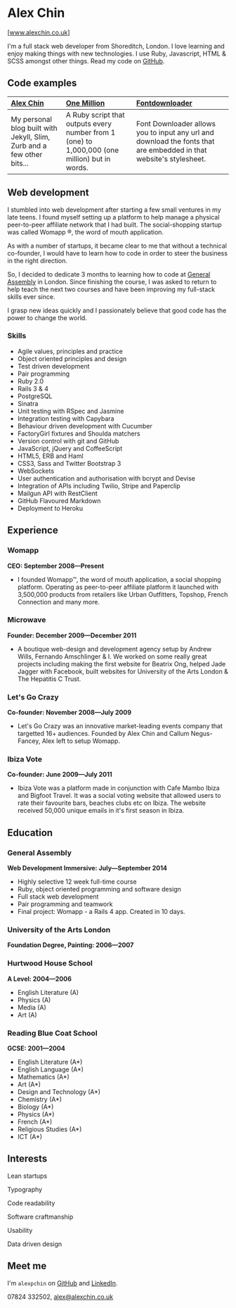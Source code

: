 Alex Chin
=========
[www.alexchin.co.uk]

I'm a full stack web developer from Shoreditch, London.
I love learning and enjoy making things with new technologies. I use Ruby, Javascript, HTML & SCSS amongst other things. 
Read my code on [GitHub].

Code examples
-------------

| [Alex Chin] | [One Million] | [Fontdownloader] |
|:--------------- |:-------- |:--------- |
| My personal blog built with Jekyll, Slim, Zurb and a few other bits...| A Ruby script that outputs every number from 1 (one) to 1,000,000 (one million) but in words. | Font Downloader allows you to input any url and download the fonts that are embedded in that website's stylesheet.|


Web development
---------------

I stumbled into web development after starting a few small ventures in my late teens. I found myself setting up a platform to help manage a physical peer-to-peer affiliate network that I had built. The social-shopping startup was called Womapp &reg;, the word of mouth application. 

As with a number of startups, it became clear to me that without a technical co-founder, I would have to learn how to code in order to steer the business in the right direction.

So, I decided to dedicate 3 months to learning how to code at [General Assembly] in London. Since finishing the course, I was asked to return to help teach the next two courses and have been improving my full-stack skills ever since. 

I grasp new ideas quickly and I passionately believe that good code has the power to change the world. 

### Skills

  - Agile values, principles and practice
  - Object­ oriented principles and design
  - Test­ driven development
  - Pair programming
  - Ruby 2.0
  - Rails 3 & 4
  - PostgreSQL
  - Sinatra
  - Unit testing with RSpec and Jasmine
  - Integration testing with Capybara
  - Behaviour driven development with Cucumber
  - FactoryGirl fixtures and Shoulda matchers
  - Version control with git and GitHub
  - JavaScript, jQuery and CoffeeScript
  - HTML5, ERB and Haml
  - CSS3, Sass and Twitter Bootstrap 3
  - WebSockets
  - User authentication and authorisation with bcrypt and Devise
  - Integration of APIs including Twilio, Stripe and Paperclip
  - Mailgun API with RestClient
  - GitHub Flavoured Markdown
  - Deployment to Heroku


Experience
----------

### Womapp
**CEO: September 2008&mdash;Present**

  - I founded Womapp™, the word of mouth application, a social shopping platform. Operating as peer-to-peer affiliate platform it launched with 3,500,000 products from retailers like Urban Outfitters, Topshop, French Connection and many more.

### Microwave
**Founder: December 2009&mdash;December 2011**

  - A boutique web-design and development agency setup by Andrew Wills, Fernando Amschlinger & I. We worked on some really great projects including making the first website for Beatrix Ong, helped Jade Jagger with Facebook, built websites for University of the Arts London & The Hepatitis C Trust.

### Let's Go Crazy
**Co-founder: November 2008&mdash;July 2009**

  - Let's Go Crazy was an innovative market-leading events company that targetted 16+ audiences. Founded by Alex Chin and Callum Negus-Fancey, Alex left to setup Womapp.

### Ibiza Vote
**Co-founder: June 2009&mdash;July 2011**

  - Ibiza Vote was a platform made in conjunction with Cafe Mambo Ibiza and Bigfoot Travel. It was a social voting website that allowed users to rate their favourite bars, beaches clubs etc on Ibiza. The website received 50,000 unique emails in it's first season in Ibiza.

Education
---------

### General Assembly
**Web Development Immersive: July&mdash;September 2014**

  - Highly selective 12 week full-time course
  - Ruby, object oriented programming and software design
  - Full stack web development
  - Pair programming and teamwork
  - Final project: Womapp - a Rails 4 app. Created in 10 days.


### University of the Arts London
**Foundation Degree, Painting: 2006&mdash;2007**

### Hurtwood House School
**A Level: 2004&mdash;2006** 

  - English Literature (A)
  - Physics (A)
  - Media (A) 
  - Art (A)

### Reading Blue Coat School
**GCSE: 2001&mdash;2004**

  - English Literature (A*)
  - English Language (A*)
  - Mathematics (A*)
  - Art (A*)
  - Design and Technology (A*)
  - Chemistry (A*)
  - Biology (A*)
  - Physics (A*)
  - French (A*)
  - Religious Studies (A*)
  - ICT (A*)

Interests
---------

Lean startups

Typography

Code readability

Software craftmanship

Usability

Data driven design

Meet me
-------
I'm `alexpchin` on [GitHub] and [LinkedIn].

07824 332502, [alex@alexchin.co.uk]

  [Fontdownloader]: https://github.com/alexpchin/fontdownloader
  [One Million]: https://github.com/alexpchin/one-million
  [www.alexchin.co.uk]: http://www.alexchin.co.uk
  [Alex Chin]: https://github.com/alexpchin/alexpchin.github.io
  [General Assembly]: https://generalassemb.ly/london 
  [alex@alexchin.co.uk]: mailto:alex@alexchin.co.uk
  [GitHub]: https://github.com/alexpchin
  [LinkedIn]: http://linkedin.com/in/alexpchin
  [Twitter]: http://twitter.com/jamesjoshuahill

